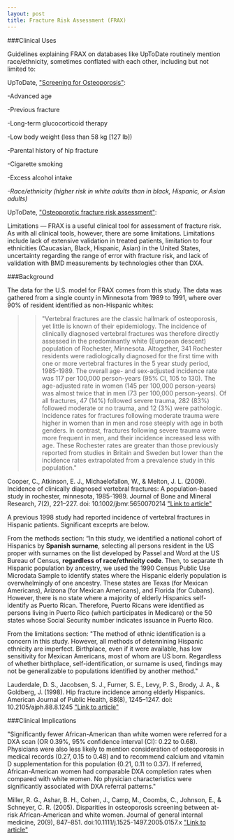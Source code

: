 ```yaml
---
layout: post
title: Fracture Risk Assessment (FRAX)
---
```


###Clinical Uses

Guidelines explaining FRAX on databases like UpToDate routinely mention race/ethnicity, sometimes conflated with each other, including but not limited to:

UpToDate, ["Screening for Osteoporosis"](https://www.uptodate.com/contents/screening-for-osteoporosis?search=osteoporosis%20race&source=search_result&selectedTitle=1~150&usage_type=default&display_rank=1):

-Advanced age

-Previous fracture

-Long-term glucocorticoid therapy

-Low body weight (less than 58 kg [127 lb])

-Parental history of hip fracture

-Cigarette smoking

-Excess alcohol intake

*-Race/ethnicity (higher risk in white adults than in black, Hispanic, or Asian adults)*

UpToDate, ["Osteoporotic fracture risk assessment"](https://www.uptodate.com/contents/osteoporotic-fracture-risk-assessment?search=osteoporosis%20race&source=search_result&selectedTitle=2~150&usage_type=default&display_rank=2):

Limitations — FRAX is a useful clinical tool for assessment of fracture risk. As with all clinical tools, however, there are some limitations. Limitations include lack of extensive validation in treated patients, limitation to four ethnicities (Caucasian, Black, Hispanic, Asian) in the United States, uncertainty regarding the range of error with fracture risk, and lack of validation with BMD measurements by technologies other than DXA.

###Background

The data for the U.S. model for FRAX comes from this study. The data was gathered from a single county in Minnesota from 1989 to 1991, where over 90% of resident identified as non-Hispanic whites:

>>"Vertebral fractures are the classic hallmark of osteoporosis, yet little is known of their epidemiology. The incidence of clinically diagnosed vertebral fractures was therefore directly assessed in the predominantly white (European descent) population of Rochester, Minnesota. Altogether, 341 Rochester residents were radiologically diagnosed for the first time with one or more vertebral fractures in the 5 year study period, 1985-1989. The overall age- and sex-adjusted incidence rate was 117 per 100,000 person-years (95% CI, 105 to 130). The age-adjusted rate in women (145 per 100,000 person-years) was almost twice that in men (73 per 100,000 person-years). Of all fractures, 47 (14%) followed severe trauma, 282 (83%) followed moderate or no trauma, and 12 (3%) were pathologic. Incidence rates for fractures following moderate trauma were higher in women than in men and rose steeply with age in both genders. In contrast, fractures following severe trauma were more frequent in men, and their incidence increased less with age. These Rochester rates are greater than those previously reported from studies in Britain and Sweden but lower than the incidence rates extrapolated from a prevalence study in this population."

Cooper, C., Atkinson, E. J., Michaelofallon, W., & Melton, J. L. (2009). Incidence of clinically diagnosed vertebral fractures: A population-based study in rochester, minnesota, 1985-1989. Journal of Bone and Mineral Research, 7(2), 221–227. doi: 10.1002/jbmr.5650070214 ["Link to article"](https://www.ncbi.nlm.nih.gov/pubmed/1570766)

A previous 1998 study had reported incidence of vertebral fractures in Hispanic patients. Significant exceprts are below.

From the methods section:
“In this study, we identified a national cohort of Hispanics by **Spanish surname**, selecting all persons resident in the US proper with surnames on the list developed by Passel and Word at the US Bureau of Census, **regardless of race/ethnicity code**. Then, to separate th  Hispanic population by ancestry, we used the 1990 Census Public Use Microdata Sample to identify states where the Hispanic elderly population is overwhelmingly of one ancestry. These states are Texas (for Mexican Americans), Arizona (for Mexican Americans), and Florida (for Cubans). However, there is no state where a majority of elderly Hispanics self-identify as Puerto Rican. Therefore, Puerto Ricans were identified as persons living in Puerto Rico (which participates in Medicare) or the 50 states whose Social Security number indicates issuance in Puerto Rico.

From the limitations section:
"The method of ethnic identification is a concern in this study. However, all methods of detennining Hispanic ethnicity are imperfect. Birthplace, even if it were available, has low sensitivity for Mexican Americans, most of whom are US born. Regardless of whether birthplace, self-identification, or surname is used, findings may not be generalizable to populations identified by another method."

Lauderdale, D. S., Jacobsen, S. J., Furner, S. E., Levy, P. S., Brody, J. A., & Goldberg, J. (1998). Hip fracture incidence among elderly Hispanics. American Journal of Public Health, 88(8), 1245–1247. doi: 10.2105/ajph.88.8.1245 ["Link to article"](https://www.ncbi.nlm.nih.gov/pmc/articles/PMC1508310/pdf/amjph00020-0103.pdf)

###Clinical Implications

"Significantly fewer African-American than white women were referred for a DXA scan (OR 0.39%, 95% confidence interval (CI): 0.22 to 0.68). Physicians were also less likely to mention consideration of osteoporosis in medical records (0.27, 0.15 to 0.48) and to recommend calcium and vitamin D supplementation for this population (0.21, 0.11 to 0.37). If referred, African-American women had comparable DXA completion rates when compared with white women. No physician characteristics were significantly associated with DXA referral patterns."

Miller, R. G., Ashar, B. H., Cohen, J., Camp, M., Coombs, C., Johnson, E., & Schneyer, C. R. (2005). Disparities in osteoporosis screening between at-risk African-American and white women. Journal of general internal medicine, 20(9), 847–851. doi:10.1111/j.1525-1497.2005.0157.x ["Link to article"](https://www.ncbi.nlm.nih.gov/pmc/articles/PMC1490213/)

